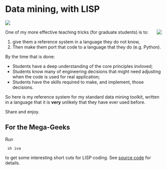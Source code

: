 # Data mining, with LISP

![](https://zenodo.org/badge/DOI/10.5281/zenodo.1054269.svg)


<img align=right src="http://www.lisperati.com/lisplogo_warning_256.png">

One of my more effective teaching tricks 
(for graduate students) is to:

1. give them a reference system in 
a language they do not know, 
2. Then make them port that code to a language that they do (e.g. Python).

By the time that is done:

- Students have a deep understanding of the core principles invloved;
- Students know many of engineering decisions that might need adjusting when the code is used for
real application;
- Students have the skills required to make, and implement, those decisions.

So here is my reference system for my standard data mining toolkit, written in a language
that it is **very** unlikely that they have ever used before.

Share and enjoy.


## For the Mega-Geeks

Run

     sh iva

to get some interesting short cuts for LISP coding. See [source code](iva) for details.


